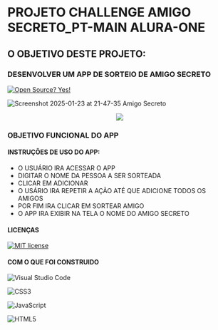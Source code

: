 # PROJETO CHALLENGE AMIGO SECRETO_PT-MAIN ALURA-ONE
## O OBJETIVO DESTE PROJETO:
###  DESENVOLVER UM APP DE SORTEIO DE AMIGO SECRETO
[![Open Source? Yes!](https://badgen.net/badge/Open%20Source%20%3F/Yes%21/blue?icon=github)](https://github.com/Naereen/badges/)



![Screenshot 2025-01-23 at 21-47-35 Amigo Secreto](https://github.com/user-attachments/assets/02d692fb-0265-469a-a036-703fa7ed0f12)


<p align="center">
<img loading="lazy" src="http://img.shields.io/static/v1?label=STATUS&message=EM%20DESENVOLVIMENTO&color=GREEN&style=for-the-badge"/>
</p>


### OBJETIVO FUNCIONAL DO APP

#### INSTRUÇÕES DE USO DO APP:
- O USUÁRIO IRA ACESSAR O APP
- DIGITAR O NOME DA PESSOA A SER SORTEADA
- CLICAR EM ADICIONAR
- O USÁRIO IRA REPETIR A AÇÃO ATÉ QUE ADICIONE TODOS OS AMIGOS
- POR FIM IRA CLICAR EM SORTEAR AMIGO
- O APP IRA EXIBIR NA TELA O NOME DO AMIGO SECRETO
#### LICENÇAS
[![MIT license](https://img.shields.io/badge/License-MIT-blue.svg)](https://lbesson.mit-license.org/)

#### COM O QUE FOI CONSTRUIDO

  ![Visual Studio Code](https://img.shields.io/badge/Visual%20Studio%20Code-0078d7.svg?style=for-the-badge&logo=visual-studio-code&logoColor=white)

  ![CSS3](https://img.shields.io/badge/css3-%231572B6.svg?style=for-the-badge&logo=css3&logoColor=white)

  ![JavaScript](https://img.shields.io/badge/javascript-%23323330.svg?style=for-the-badge&logo=javascript&logoColor=%23F7DF1E)

  ![HTML5](https://img.shields.io/badge/html5-%23E34F26.svg?style=for-the-badge&logo=html5&logoColor=white)
